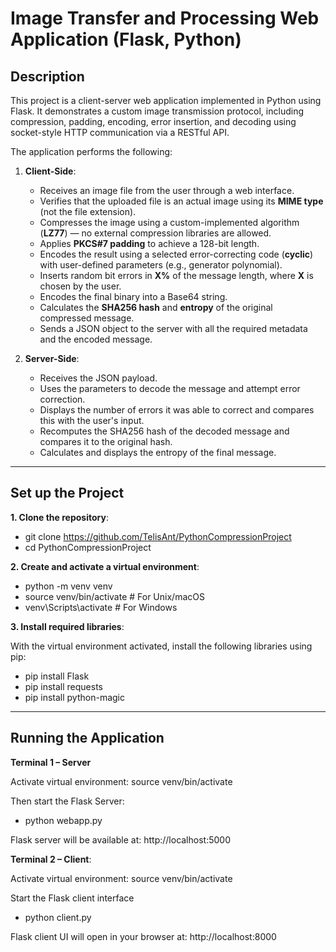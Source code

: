 # Image Transfer and Processing Web Application (Flask, Python)

## Description

This project is a client-server web application implemented in Python using Flask. It demonstrates a custom image transmission protocol, including compression, padding, encoding, error insertion, and decoding using socket-style HTTP communication via a RESTful API.

The application performs the following:

1. **Client-Side**:
    - Receives an image file from the user through a web interface.
    - Verifies that the uploaded file is an actual image using its **MIME type** (not the file extension).
    - Compresses the image using a custom-implemented algorithm (**LZ77**) — no external compression libraries are allowed.
    - Applies **PKCS#7 padding** to achieve a 128-bit length.
    - Encodes the result using a selected error-correcting code (**cyclic**) with user-defined parameters (e.g., generator polynomial).
    - Inserts random bit errors in **X%** of the message length, where **X** is chosen by the user.
    - Encodes the final binary into a Base64 string.
    - Calculates the **SHA256 hash** and **entropy** of the original compressed message.
    - Sends a JSON object to the server with all the required metadata and the encoded message.

2. **Server-Side**:
    - Receives the JSON payload.
    - Uses the parameters to decode the message and attempt error correction.
    - Displays the number of errors it was able to correct and compares this with the user's input.
    - Recomputes the SHA256 hash of the decoded message and compares it to the original hash.
    - Calculates and displays the entropy of the final message.

---

## Set up the Project
**1. Clone the repository**: 

  - git clone https://github.com/TelisAnt/PythonCompressionProject
  - cd PythonCompressionProject

**2. Create and activate a virtual environment**:

  - python -m venv venv
  - source venv/bin/activate  # For Unix/macOS
  - venv\Scripts\activate     # For Windows

**3. Install required libraries**:

With the virtual environment activated, install the following libraries using pip:
 - pip install Flask
 - pip install requests
 - pip install python-magic

---

## Running the Application
 **Terminal 1 – Server**
 
Activate virtual environment: source venv/bin/activate

Then start the Flask Server:
 - python webapp.py

Flask server will be available at: http://localhost:5000

**Terminal 2 – Client**:

 Activate virtual environment: source venv/bin/activate
 
 Start the Flask client interface
 - python client.py

 Flask client UI will open in your browser at: http://localhost:8000
